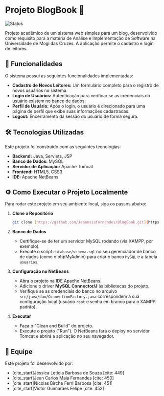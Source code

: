 # Projeto BlogBook 📖

![Status](https://img.shields.io/badge/status-concluído-green)

Projeto acadêmico de um sistema web simples para um blog, desenvolvido como requisito para a matéria de Análise e Implementação de Software na Universidade de Mogi das Cruzes. A aplicação permite o cadastro e login de leitores.

## 🚀 Funcionalidades

O sistema possui as seguintes funcionalidades implementadas:
* **Cadastro de Novos Leitores:** Um formulário completo para o registro de novos usuários no sistema.
* **Login de Usuários:** Autenticação para verificar se as credenciais do usuário existem no banco de dados.
* **Perfil de Usuário:** Após o login, o usuário é direcionado para uma página de perfil que exibe suas informações cadastradas.
* **Logout:** Encerramento da sessão do usuário de forma segura.

## 🛠️ Tecnologias Utilizadas

Este projeto foi construído com as seguintes tecnologias:

* **Backend:** Java, Servlets, JSP
* **Banco de Dados:** MySQL
* **Servidor de Aplicação:** Apache Tomcat
* **Frontend:** HTML5, CSS3
* **IDE:** Apache NetBeans

## ⚙️ Como Executar o Projeto Localmente

Para rodar este projeto em seu ambiente local, siga os passos abaixo:

1.  **Clone o Repositório**
    ```sh
    git clone [https://github.com/Jeanmaiafernandes/BlogBook.git](https://github.com/Jeanmaiafernandes/BlogBook.git)
    ```
2.  **Banco de Dados**
    * Certifique-se de ter um servidor MySQL rodando (via XAMPP, por exemplo).
    * Execute o script `database/schema.sql` no seu gerenciador de banco de dados (como o phpMyAdmin) para criar o banco `MySQL` e a tabela `usuarios`.

3.  **Configuração no NetBeans**
    * Abra o projeto na IDE Apache NetBeans.
    * Adicione o driver **MySQL Connector/J** às bibliotecas do projeto.
    * Verifique se as credenciais do banco no arquivo `src/java/dao/ConnectionFactory.java` correspondem à sua configuração local (usuário `root` e senha em branco para o XAMPP padrão).

4.  **Executar**
    * Faça o "Clean and Build" do projeto.
    * Execute o projeto ("Run"). O NetBeans fará o deploy no servidor Tomcat e abrirá a aplicação no seu navegador.

## 👥 Equipe

Este projeto foi desenvolvido por:

* [cite_start]Jéssica Letícia Barbosa de Souza [cite: 449]
* [cite_start]Jean Carlos Maia Fernandes [cite: 450]
* [cite_start]Nícolas Birche Ferri Barbosa [cite: 451]
* [cite_start]Victor Guimarães Felipe [cite: 452]
